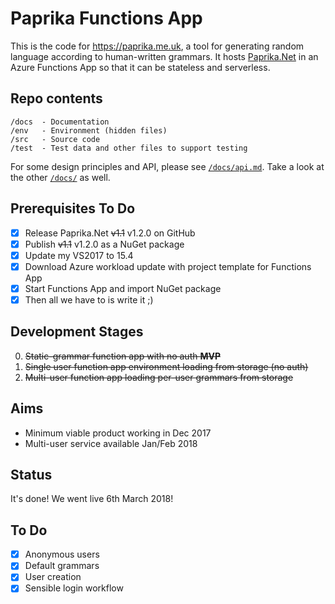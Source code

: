 # Paprika Functions App

This is the code for <https://paprika.me.uk>, a tool for generating random language according to human-written grammars. It hosts [Paprika.Net][paprikanet] in an Azure Functions App so that it can be stateless and serverless.

[paprikanet]: https://github.com/stegriff/paprika.net

## Repo contents

	/docs  - Documentation
	/env   - Environment (hidden files)
	/src   - Source code
	/test  - Test data and other files to support testing


For some design principles and API, please see [`/docs/api.md`][api]. Take a look at the other [`/docs/`][docs] as well.

[api]: /docs/api.md
[docs]: /docs/

## Prerequisites To Do

- [x] Release Paprika.Net ~~v1.1~~ v1.2.0 on GitHub  
- [x] Publish ~~v1.1~~ v1.2.0 as a NuGet package  
- [x] Update my VS2017 to 15.4  
- [x] Download Azure workload update with project template for Functions App
- [x] Start Functions App and import NuGet package
- [x] Then all we have to is write it ;)

## Development Stages

 0. ~~Static-grammar function app with no auth **MVP**~~
 0. ~~Single user function app environment loading from storage (no auth)~~
 0. ~~Multi-user function app loading per-user grammars from storage~~

## Aims

 * Minimum viable product working in Dec 2017
 * Multi-user service available Jan/Feb 2018

 ## Status

It's done! We went live 6th March 2018!

 ## To Do

 - [x] Anonymous users
 - [x] Default grammars
 - [x] User creation
 - [x] Sensible login workflow
